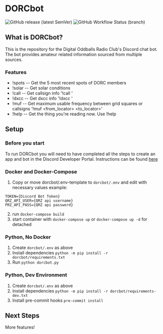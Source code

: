# DORCbot
![GitHub release (latest SemVer)](https://img.shields.io/github/v/release/tcarwash/dorcbot) ![GitHub Workflow Status (branch)](https://img.shields.io/github/workflow/status/tcarwash/dorcbot/CI/main)
## What is DORCbot?
This is the repository for the Digital Oddballs Radio Club's Discord chat bot. The bot provides amateur related information sourced from multiple sources.

### Features
  - !spots -- Get the 5 most recent spots of DORC members
  - !solar -- Get solar conditions
  - !call -- Get callsign info '!call '
  - !dxcc -- Get dxcc info '!dxcc '
  - !muf -- Get maximum usable frequency between grid squares or callsigns '!muf <from_locator> <to_locator>'
  - !help -- Get the thing you're reading now. Use !help

## Setup
### Before you start
To run DORCbot you will need to have completed all the steps to create an app and bot in the Discord Developer Portal. Instructions can be found [here](https://discordpy.readthedocs.io/en/stable/discord.html)

### Docker and Docker-Compose
1. Copy or move dorcbot/.env-template to `dorcbot/.env` and edit with necessary values example:
```
TOKEN={Discord Bot Token}
QRZ_API_USER={QRZ api username}
PRZ_API_PASS={QRZ api password}

```
2. run `docker-compose build`
3. start container with `docker-compose up` or `docker-compose up -d` for detached

### Python, No Docker
1. Create  `dorcbot/.env` as above
2. Install dependencies `python -m pip install -r dorcbot/requirements.txt`
3. Run `python dorcbot.py`

### Python, Dev Environment
1. Create `dorcbot/.env` as above
2. Install dependencies `python -m pip install -r dorcbot/requirements-dev.txt`
3. Install pre-commit hooks `pre-commit install`

## Next Steps
More features!
